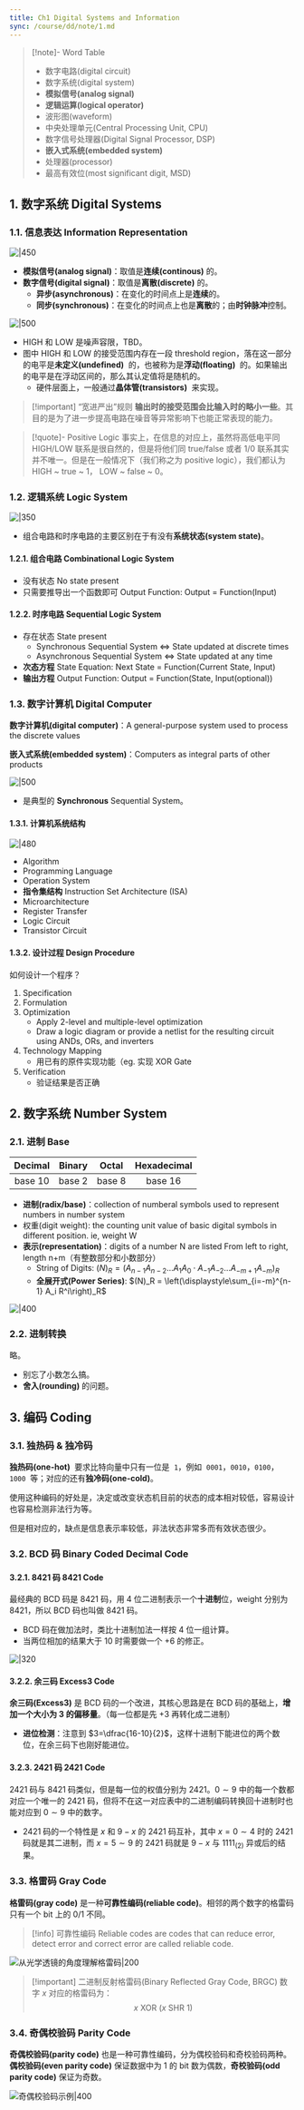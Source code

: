 ```yaml
---
title: Ch1 Digital Systems and Information
sync: /course/dd/note/1.md
---
```


> [!note]- Word Table
>
> - 数字电路(digital circuit)
> - 数字系统(digital system)
> - **模拟信号(analog signal)**
> - **逻辑运算(logical operator)**
> - 波形图(waveform)
> - 中央处理单元(Central Processing Unit, CPU)
> - 数字信号处理器(Digital Signal Processor, DSP)
> - **嵌入式系统(embedded system)**
> - 处理器(processor)
> - 最高有效位(most significant digit, MSD)

## 1. 数字系统 Digital Systems

### 1.1. 信息表达 Information Representation

![|450](https://static.memset0.cn/img/v6/2024/02/29/EKlm3n1t.png)

- **模拟信号(analog signal)**：取值是**连续(continous)** 的。
- **数字信号(digital signal)**：取值是**离散(discrete)** 的。
  - **异步(asynchronous)**：在变化的时间点上是**连续**的。
  - **同步(synchronous)**：在变化的时间点上也是**离散**的；由**时钟脉冲**控制。

![|500](https://static.memset0.cn/img/v6/2024/02/29/iwTGPXzI.png)

- HIGH 和 LOW 是噪声容限，TBD。
- 图中 HIGH 和 LOW 的接受范围内存在一段 threshold region，落在这一部分的电平是**未定义(undefined)**  的，也被称为是**浮动(floating)**  的。如果输出的电平是在浮动区间的，那么其认定值将是随机的。
  - 硬件层面上，一般通过**晶体管(transistors)**  来实现。

> [!important] “宽进严出”规则
> **输出时的接受范围会比输入时的略小一些**。其目的是为了进一步提高电路在噪音等异常影响下也能正常表现的能力。

> [!quote]- Positive Logic
> 事实上，在信息的对应上，虽然将高低电平同 HIGH/LOW 联系是很自然的，但是将他们同 true/false 或者 1/0 联系其实并不唯一。但是在一般情况下（我们称之为 positive logic），我们都认为 HIGH ~ true ~ 1， LOW ~ false ~ 0。

### 1.2. 逻辑系统 Logic System

![|350](https://static.memset0.cn/img/v6/2024/02/29/9GqTsPkI.png)

- 组合电路和时序电路的主要区别在于有没有**系统状态(system state)**。

#### 1.2.1. 组合电路 Combinational Logic System

- 没有状态 No state present
- 只需要推导出一个函数即可 Output Function: Output = Function(Input)

#### 1.2.2. 时序电路 Sequential Logic System

- 存在状态 State present
  - Synchronous Sequential System <=> State updated at discrete times
  - Asynchronous Sequential System <=> State updated at any time
- **次态方程** State Equation: Next State = Function(Current State, Input)
- **输出方程** Output Function: Output = Function(State, Input(optional))

### 1.3. 数字计算机 Digital Computer

**数字计算机(digital computer)**：A general-purpose system used to process the discrete values

**嵌入式系统(embedded system)**：Computers as integral parts of other products

![|500](https://static.memset0.cn/img/v6/2024/02/29/p6SvckWy.png)

- 是典型的 **Synchronous** Sequential System。

#### 1.3.1. 计算机系统结构

![|480](https://static.memset0.cn/img/v6/2024/02/29/1OmqXAwc.png)

- Algorithm
- Programming Language
- Operation System
- **指令集结构** Instruction Set Architecture (ISA)
- Microarchitecture
- Register Transfer
- Logic Circuit
- Transistor Circuit

#### 1.3.2. 设计过程 Design Procedure

如何设计一个程序？

1. Specification
2. Formulation
3. Optimization
   - Apply 2-level and multiple-level optimization
   - Draw a logic diagram or provide a netlist for the resulting circuit using ANDs, ORs, and inverters
4. Technology Mapping
   - 用已有的原件实现功能（eg. 实现 XOR Gate
5. Verification
   - 验证结果是否正确

## 2. 数字系统 Number System

### 2.1. 进制 Base

| Decimal | Binary | Octal  | Hexadecimal |
| :-----: | :----: | :----: | :---------: |
| base 10 | base 2 | base 8 |   base 16   |

- **进制(radix/base)**：collection of numberal symbols used to represent numbers in number system
- 权重(digit weight): the counting unit value of basic digital symbols in different position. ie, weight W
- **表示(representation)**：digits of a number N are listed From left to right, length n+m（有整数部分和小数部分）
  - String of Digits: $(N)_R = (A_{n-1} A_{n-2} \ldots A_1 A_0 \cdot A_{-1} A_{-2} \ldots A_{-m+1} A_{-m})_R$
  - **全展开式(Power Series)**: $(N)_R = \left(\displaystyle\sum_{i=-m}^{n-1} A_i R^i\right)_R$

![|400](https://static.memset0.cn/img/v6/2024/02/29/W6SstT31.png)

### 2.2. 进制转换

略。

- 别忘了小数怎么搞。
- **舍入(rounding)** 的问题。

## 3. 编码 Coding

### 3.1. 独热码 & 独冷码

**独热码(one-hot)**  要求比特向量中只有一位是  `1`，例如  `0001`，`0010`，`0100`，`1000`  等；对应的还有**独冷码(one-cold)**。

使用这种编码的好处是，决定或改变状态机目前的状态的成本相对较低，容易设计也容易检测非法行为等。

但是相对应的，缺点是信息表示率较低，非法状态非常多而有效状态很少。

### 3.2. BCD 码 Binary Coded Decimal Code

#### 3.2.1. 8421 码 8421 Code

最经典的 BCD 码是 8421 码，用 4 位二进制表示一个**十进制**位，weight 分别为 8421，所以 BCD 码也叫做 8421 码。

- BCD 码在做加法时，类比十进制加法一样按 4 位一组计算。
- 当两位相加的结果大于 10 时需要做一个 +6 的修正。

![|320](https://static.memset0.cn/img/v6/2024/02/29/WFiHh2bR.png)

#### 3.2.2. 余三码 Excess3 Code

**余三码(Excess3)** 是 BCD 码的一个改进，其核心思路是在 BCD 码的基础上，**增加一个大小为 3 的偏移量**。（每一位都是先 +3 再转化成二进制）

- **进位检测**：注意到 $3=\dfrac{16-10}{2}$，这样十进制下能进位的两个数位，在余三码下也刚好能进位。

#### 3.2.3. 2421 码 2421 Code

2421 码与 8421 码类似，但是每一位的权值分别为 2421。$0\sim 9$ 中的每一个数都对应一个唯一的 2421 码，但将不在这一对应表中的二进制编码转换回十进制时也能对应到 $0\sim 9$ 中的数字。

- 2421 码的一个特性是 $x$ 和 $9-x$ 的 2421 码互补，其中 $x=0 \sim 4$ 时的 2421 码就是其二进制，而 $x=5\sim 9$ 的 2421 码就是 $9-x$ 与 $1111_{(2)}$ 异或后的结果。

### 3.3. 格雷码 Gray Code

**格雷码(gray code)** 是一种**可靠性编码(reliable code)**。相邻的两个数字的格雷码只有一个 bit 上的 0/1 不同。

> [!info] 可靠性编码
> Reliable codes are codes that can reduce error, detect error and correct error are called reliable code.

![从光学透镜的角度理解格雷码|200](https://static.memset0.cn/img/v6/2024/03/07/stANosFs.png)

> [!important] 二进制反射格雷码(Binary Reflected Gray Code, BRGC)
> 数字 $x$ 对应的格雷码为：
> $$x \text{ XOR } (x \text{ SHR } 1)$$


### 3.4. 奇偶校验码 Parity Code

**奇偶校验码(parity code)** 也是一种可靠性编码，分为偶校验码和奇校验码两种。**偶校验码(even parity code)** 保证数据中为 1 的 bit 数为偶数，**奇校验码(odd parity code)** 保证为奇数。

![奇偶校验码示例|400](https://static.memset0.cn/img/v6/2024/03/07/ffltccLq.png)
